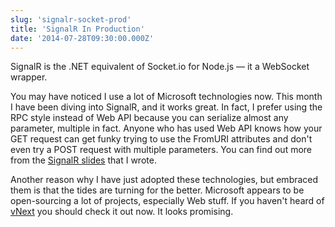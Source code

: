 ```yaml
---
slug: 'signalr-socket-prod'
title: 'SignalR In Production'
date: '2014-07-28T09:30:00.000Z'
---
```


SignalR is the .NET equivalent of Socket.io for Node.js &mdash; it a WebSocket wrapper.

You may have noticed I use a lot of Microsoft technologies now. This month I have been diving into SignalR, and it works great. In fact, I prefer using the RPC style instead of Web API because you can serialize almost any parameter, multiple in fact. Anyone who has used Web API knows how your GET request can get funky trying to use the FromURI attributes and don't even try a POST request with multiple parameters. You can find out more from the [SignalR slides][0] that I wrote.

Another reason why I have just adopted these technologies, but embraced them is that the tides are turning for the better. Microsoft appears to be open-sourcing a lot of projects, especially Web stuff. If you haven't heard of [vNext][1] you should check it out now. It looks promising.


[0]: /slides/SignalR.html
[1]: http://www.asp.net/vnext